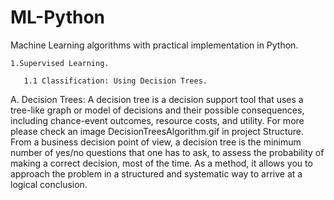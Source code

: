 # ML-Python
Machine Learning algorithms with practical implementation in Python.

    1.Supervised Learning.

       1.1 Classification: Using Decision Trees.

   A. Decision Trees: A decision tree is a decision support tool that uses a tree-like graph or model of decisions and their possible        consequences, including chance-event outcomes, resource costs, and utility. For more please check an image DecisionTreesAlgorithm.gif in project Structure. From a business decision point of view, a decision tree is the minimum number of yes/no questions that one has to ask, to assess the probability of making a correct decision, most of the time. As a method, it allows you to approach the problem in a structured and systematic way to arrive at a logical conclusion. 
   
